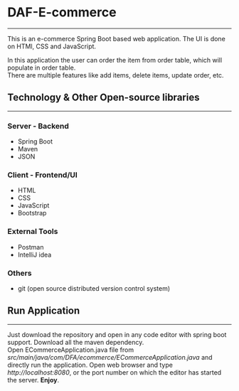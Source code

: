 # DAF-E-commerce
***
This is an e-commerce Spring Boot based web application. The UI is done on HTMl, CSS and JavaScript.

In this application the user can order the item from order table, which will populate in order table.<br>
There are multiple features like add items, delete items, update order, etc.

## Technology & Other Open-source libraries 
***
### Server - Backend
* Spring Boot
* Maven
* JSON

### Client - Frontend/UI
* HTML
* CSS
* JavaScript
* Bootstrap

### External Tools
* Postman
* IntelliJ idea

### Others
* git (open source distributed version control system)

## Run Application
***
Just download the repository and open in any code editor with spring boot support. Download all the maven dependency.<br> Open ECommerceApplication.java file from _src/main/java/com/DFA/ecommerce/ECommerceApplication.java_ and directly run the application. Open web browser and type _http://localhost:8080_, or the port number on which the editor has started the server. **Enjoy**.
